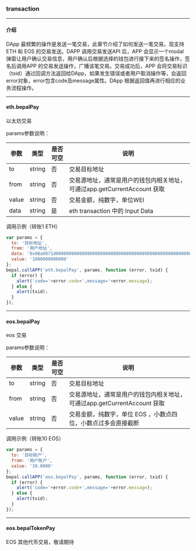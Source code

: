 ### transaction

------------
#### 介绍
DApp 最频繁的操作是发送一笔交易，此章节介绍了如何发送一笔交易。现支持ETH 和 EOS 的交易发送。DAPP 调用交易发送API 后，APP 会显示一个modal 弹窗让用户确认交易信息，用户确认后根据选择的钱包进行接下来的签名操作，签名后调用APP 的交易发送操作，广播该笔交易。交易成功后，APP 会将交易标识（txid）通过回调方法返回给DApp，如果发生错误或者用户取消操作等，会返回error对象，error包含code及message属性。DApp 根据返回值再进行相应的业务流程操作。

------------
#### eth.bepalPay
以太坊交易

params参数说明：

| 参数  | 类型  | 是否可空  | 说明  |
| ------------ | ------------ | ------------ | ------------ |
| to  |  string | 否  | 交易目标地址  |
| from  |  string |  否 |  交易源地址，通常是用户的钱包内相关地址，可通过app.getCurrentAccount 获取 |
| value | string | 否 | 交易金额，纯数字，单位WEI |
| data | string | 是 | eth transaction 中的 Input Data  |

调用示例（转账1 ETH）

```javascript
var params = {
  to: '目标地址',
  from: '用户地址',
  data: '0x98a0871d00000000000000000000000000000000000000000000000000000000000000000000000000000000000000000000000000000000000000000000000000000002',
  value: '1000000000000'
};
bepal.callAPP('eth.bepalPay', params, function (error, txid) {
  if (error) {
    alert('code='+error.code+',message='+error.message);
  } else {
    alert(txid);
  }
});
```
------------
#### eos.bepalPay
eos 交易

params参数说明：

| 参数  | 类型  | 是否可空  | 说明  |
| ------------ | ------------ | ------------ | ------------ |
| to  |  string | 否  | 交易目标地址  |
| from  |  string |  否 |  交易源地址，通常是用户的钱包内相关地址，可通过app.getCurrentAccount 获取 |
| value | string | 否 | 交易金额，纯数字，单位 EOS ，小数点四位，小数点过多会直接截断 |

调用示例（转账10 EOS）

```javascript
var params = {
  to: '目标账户',
  from: '用户账户',
  value: '10.0000'
};
bepal.callAPP('eos.bepalPay', params, function (error, txid) {
  if (error) {
    alert('code='+error.code+',message='+error.message);
  } else {
    alert(txid);
  }
});
```
------------
#### eos.bepalTokenPay
EOS 其他代币交易，敬请期待

